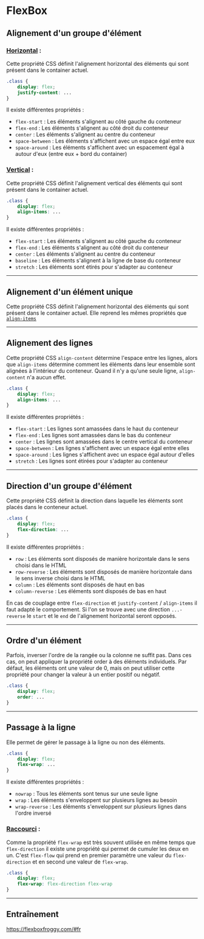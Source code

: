 # FlexBox

## Alignement d'un groupe d'élément

### <u>Horizontal</u> :

Cette propriété CSS définit l'alignement horizontal des éléments qui sont présent dans le container actuel. 

```css
.class {
    display: flex;
    justify-content: ...
}
```

Il existe différentes propriétés : 
- `flex-start` : Les éléments s'alignent au côté gauche du conteneur
- `flex-end` : Les éléments s'alignent au côté droit du conteneur
- `center` : Les éléments s'alignent au centre du conteneur
- `space-between` : Les éléments s'affichent avec un espace égal entre eux
- `space-around` : Les éléments s'affichent avec un espacement égal à autour d'eux (entre eux + bord du container)

### <u>Vertical</u> : 

Cette propriété CSS définit l'alignement vertical des éléments qui sont présent dans le container actuel. 

```css
.class {
    display: flex;
    align-items: ...
}
```    

Il existe différentes propriétés : 
- `flex-start` : Les éléments s'alignent au côté gauche du conteneur
- `flex-end` : Les éléments s'alignent au côté droit du conteneur
- `center` : Les éléments s'alignent au centre du conteneur
- `baseline` : Les éléments s'alignent à la ligne de base du conteneur
- `stretch` : Les éléments sont étirés pour s'adapter au conteneur

---

## Alignement d'un élément unique

Cette propriété CSS définit l'alignement horizontal des éléments qui sont présent dans le container actuel. Elle reprend les mêmes propriétés que <u>[`align-items`](#uverticalu)</u>

---

## Alignement des lignes

Cette propriété CSS `align-content` détermine l'espace entre les lignes, alors que `align-items` détermine comment les éléments dans leur ensemble sont alignées à l'intérieur du conteneur. Quand il n'y a qu'une seule ligne, `align-content` n'a aucun effet.

```css
.class {
    display: flex;
    align-items: ...
}
```   

Il existe différentes propriétés : 
- `flex-start` : Les lignes sont amassées dans le haut du conteneur
- `flex-end` : Les lignes sont amassées dans le bas du conteneur
- `center` : Les lignes sont amassées dans le centre vertical du conteneur
- `space-between` : Les lignes s'affichent avec un espace égal entre elles
- `space-around` : Les lignes s'affichent avec un espace égal autour d'elles
- `stretch` : Les lignes sont étirées pour s'adapter au conteneur

---


## Direction d'un groupe d'élément

Cette propriété CSS définit la direction dans laquelle les éléments sont placés dans le conteneur actuel. 

```css
.class {
    display: flex;
    flex-direction: ...
}
```  

Il existe différentes propriétés : 
- `row` : Les éléments sont disposés de manière horizontale dans le sens choisi dans le HTML
- `row-reverse` : Les éléments sont disposés de manière horizontale dans le sens inverse choisi dans le HTML
- `column` : Les éléments sont disposés de haut en bas
- `column-reverse` : Les éléments sont disposés de bas en haut

En cas de couplage entre `flex-direction` et `justify-content` / `align-items` il faut adapté le comportement. Si l'on se trouve avec une direction `...-reverse` le `start` et le `end` de l'alignement horizontal seront opposés.

---

## Ordre d'un élément

Parfois, inverser l'ordre de la rangée ou la colonne ne suffit pas. Dans ces cas, on peut appliquer la propriété order à des éléments individuels. Par défaut, les éléments ont une valeur de 0, mais on peut utiliser cette propriété pour changer la valeur à un entier positif ou négatif.

```css
.class {
    display: flex;
    order: ...
}
```

---

## Passage à la ligne

Elle permet de gérer le passage à la ligne ou non des éléments. 

```css
.class {
    display: flex;
    flex-wrap: ...
}
```

Il existe différentes propriétés : 
- `nowrap` : Tous les éléments sont tenus sur une seule ligne
- `wrap` : Les éléments s'enveloppent sur plusieurs lignes au besoin
- `wrap-reverse` : Les éléments s'enveloppent sur plusieurs lignes dans l'ordre inversé

### <u>Raccourci</u> :

Comme la propriété `flex-wrap` est très souvent utilisée en même temps que `flex-direction` il existe une propriété qui permet de cumuler les deux en un. C'est `flex-flow` qui prend en premier paramètre une valeur du `flex-direction` et en second une valeur de `flex-wrap`.

```css
.class {
    display: flex;
    flex-wrap: flex-direction flex-wrap
}
```

--- 

## Entraînement 
https://flexboxfroggy.com/#fr 
